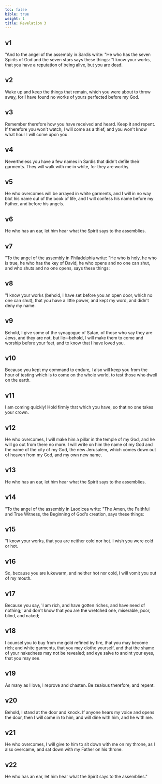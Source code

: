 ```yaml
---
toc: false
bible: true
weight: 1
title: Revelation 3
---
```




## v1 
"And to the angel of the assembly in Sardis write: "He who has the seven Spirits of God and the seven stars says these things: "I know your works, that you have a reputation of being alive, but you are dead. 

## v2 
Wake up and keep the things that remain, which you were about to throw away, for I have found no works of yours perfected before my God. 

## v3 
Remember therefore how you have received and heard. Keep it and repent. If therefore you won't watch, I will come as a thief, and you won't know what hour I will come upon you. 

## v4 
Nevertheless you have a few names in Sardis that didn't defile their garments. They will walk with me in white, for they are worthy. 

## v5 
He who overcomes will be arrayed in white garments, and I will in no way blot his name out of the book of life, and I will confess his name before my Father, and before his angels. 

## v6 
He who has an ear, let him hear what the Spirit says to the assemblies. 

## v7 
"To the angel of the assembly in Philadelphia write: "He who is holy, he who is true, he who has the key of David, he who opens and no one can shut, and who shuts and no one opens, says these things: 

## v8 
"I know your works (behold, I have set before you an open door, which no one can shut), that you have a little power, and kept my word, and didn't deny my name. 

## v9 
Behold, I give some of the synagogue of Satan, of those who say they are Jews, and they are not, but lie--behold, I will make them to come and worship before your feet, and to know that I have loved you. 

## v10 
Because you kept my command to endure, I also will keep you from the hour of testing which is to come on the whole world, to test those who dwell on the earth. 

## v11 
I am coming quickly! Hold firmly that which you have, so that no one takes your crown. 

## v12 
He who overcomes, I will make him a pillar in the temple of my God, and he will go out from there no more. I will write on him the name of my God and the name of the city of my God, the new Jerusalem, which comes down out of heaven from my God, and my own new name. 

## v13 
He who has an ear, let him hear what the Spirit says to the assemblies. 

## v14 
"To the angel of the assembly in Laodicea write: "The Amen, the Faithful and True Witness, the Beginning of God's creation, says these things: 

## v15 
"I know your works, that you are neither cold nor hot. I wish you were cold or hot. 

## v16 
So, because you are lukewarm, and neither hot nor cold, I will vomit you out of my mouth. 

## v17 
Because you say, 'I am rich, and have gotten riches, and have need of nothing;' and don't know that you are the wretched one, miserable, poor, blind, and naked; 

## v18 
I counsel you to buy from me gold refined by fire, that you may become rich; and white garments, that you may clothe yourself, and that the shame of your nakedness may not be revealed; and eye salve to anoint your eyes, that you may see. 

## v19 
As many as I love, I reprove and chasten. Be zealous therefore, and repent. 

## v20 
Behold, I stand at the door and knock. If anyone hears my voice and opens the door, then I will come in to him, and will dine with him, and he with me. 

## v21 
He who overcomes, I will give to him to sit down with me on my throne, as I also overcame, and sat down with my Father on his throne. 

## v22 
He who has an ear, let him hear what the Spirit says to the assemblies."
